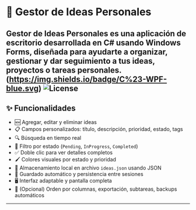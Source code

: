 # 📌 Gestor de Ideas Personales

**Gestor de Ideas Personales** es una aplicación de escritorio desarrollada en **C#** usando **Windows Forms**, diseñada para ayudarte a organizar, gestionar y dar seguimiento a tus ideas, proyectos o tareas personales.
(https://img.shields.io/badge/C%23-WPF-blue.svg) ![License](https://img.shields.io/badge/License-MIT-green.svg)
---

## ✨ Funcionalidades

- 🆕 Agregar, editar y eliminar ideas
- 📋 Campos personalizados: título, descripción, prioridad, estado, tags
- 🔍 Búsqueda en tiempo real
- 🧠 Filtro por estado (`Pending`, `InProgress`, `Completed`)
- ✅ Doble clic para ver detalles completos
- 🖌️ Colores visuales por estado y prioridad
- 📁 Almacenamiento local en archivo `ideas.json` usando JSON
- 📌 Guardado automático y persistencia entre sesiones
- 🖥️ Interfaz adaptable y pantalla completa
- 🔄 (Opcional) Orden por columnas, exportación, subtareas, backups automáticos

---

